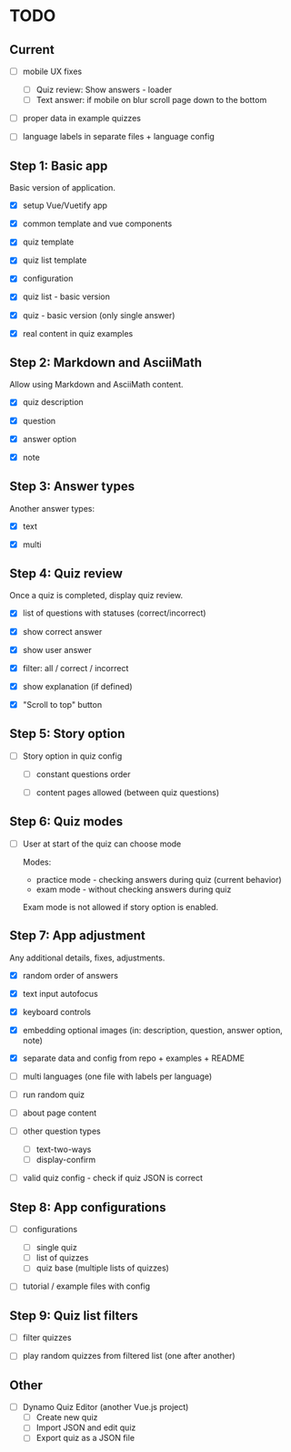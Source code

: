 # TODO

## Current

- [ ] mobile UX fixes
  - [ ] Quiz review: Show answers - loader
  - [ ] Text answer: if mobile on blur scroll page down to the bottom
- [ ] proper data in example quizzes
- [ ] language labels in separate files + language config


## Step 1: Basic app

Basic version of application.

- [x] setup Vue/Vuetify app
- [x] common template and vue components
- [x] quiz template
- [x] quiz list template
- [x] configuration
- [x] quiz list - basic version
- [x] quiz - basic version (only single answer)
- [x] real content in quiz examples


## Step 2: Markdown and AsciiMath

Allow using Markdown and AsciiMath content.

- [x] quiz description
- [x] question
- [x] answer option
- [x] note


## Step 3: Answer types

Another answer types:

- [x] text
- [x] multi


## Step 4: Quiz review

Once a quiz is completed, display quiz review.

- [x] list of questions with statuses (correct/incorrect)
- [x] show correct answer
- [x] show user answer
- [x] filter: all / correct / incorrect
- [x] show explanation (if defined)
- [x] "Scroll to top" button


## Step 5: Story option

- [ ] Story option in quiz config
    - [ ] constant questions order
    - [ ] content pages allowed (between quiz questions)


## Step 6: Quiz modes

- [ ] User at start of the quiz can choose mode
    
    Modes:
    - practice mode - checking answers during quiz (current behavior)
    - exam mode - without checking answers during quiz

    Exam mode is not allowed if story option is enabled.



## Step 7: App adjustment

Any additional details, fixes, adjustments.

- [x] random order of answers
- [x] text input autofocus
- [x] keyboard controls
- [x] embedding optional images (in: description, question, answer option, note)
- [x] separate data and config from repo + examples + README
- [ ] multi languages (one file with labels per language)
- [ ] run random quiz
- [ ] about page content
- [ ] other question types
    - [ ] text-two-ways
    - [ ] display-confirm
- [ ] valid quiz config - check if quiz JSON is correct


## Step 8: App configurations

- [ ] configurations
    - [ ] single quiz
    - [ ] list of quizzes
    - [ ] quiz base (multiple lists of quizzes)
- [ ] tutorial / example files with config


## Step 9: Quiz list filters

- [ ] filter quizzes
- [ ] play random quizzes from filtered list (one after another)


## Other

- [ ] Dynamo Quiz Editor (another Vue.js project)
    - [ ] Create new quiz
    - [ ] Import JSON and edit quiz
    - [ ] Export quiz as a JSON file
